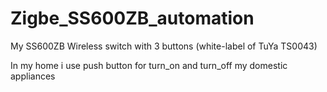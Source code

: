 # Zigbe_SS600ZB_automation
My SS600ZB Wireless switch with 3 buttons (white-label of TuYa TS0043)

In my home i use push button for turn_on and turn_off my domestic appliances


